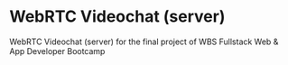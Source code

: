 # WebRTC Videochat (server)

WebRTC Videochat (server) for the final project of WBS Fullstack Web & App Developer Bootcamp